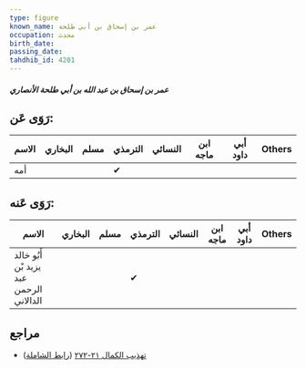 ```yaml
---
type: figure
known_name: عمر بن إسحاق بن أبي طلحة
occupation: محدث
birth_date:
passing_date:
tahdhib_id: 4201
---
```

##### عمر بن إسحاق بن عبد الله بن أبي طلحة الأنصاري

## رَوَى عَن:
| الاسم | البخاري | مسلم | الترمذي | النسائي | ابن ماجه | أبي داود | Others |
| ----- | ------- | ---- | ------- | ------- | -------- | -------- | ------ |
| أمه   |         |      | ✔       |         |          |          |        |
## رَوَى عَنه:
| الاسم                                   | البخاري | مسلم | الترمذي | النسائي | ابن ماجه | أبي داود | Others |
| --------------------------------------- | ------- | ---- | ------- | ------- | -------- | -------- | ------ |
| أَبُو خالد يزيد بْن عبد الرحمن الدالاني |         |      | ✔       |         |          |          |        |
## مراجع
- [تهذيب الكمال ٢١-٢٧٢](obsidian://open?vault=Tahdhib-al-Kamal&file=Figures/٤٢٠١-عمر%20بن%20إسحاق%20بن%20عبد%20الله%20بن%20أبي%20طلحة%20الأنصاري) ([رابط الشاملة](https://shamela.ws/book/3722/10919))